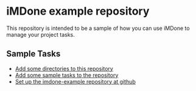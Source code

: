 iMDone example repository
====
This repository is intended to be a sample of how you can use iMDone to manage your project tasks.

Sample Tasks
----
- [Add some directories to this repository](#done:10)
- [Add some sample tasks to the repository](#todo:0)
- [Set up the imdone-example repository at github](#done:0)
